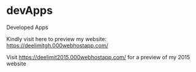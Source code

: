 # devApps
Developed Apps

Kindly visit here to preview my website: https://deelimitgh.000webhostapp.com/

Visit https://deelimit2015.000webhostapp.com/ for a preview of my 2015 website
